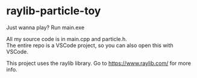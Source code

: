 # raylib-particle-toy

Just wanna play? Run main.exe

All my source code is in main.cpp and particle.h.<br>
The entire repo is a VSCode project, so you can also open this with VSCode.

This project uses the raylib library. Go to https://www.raylib.com/ for more info.
